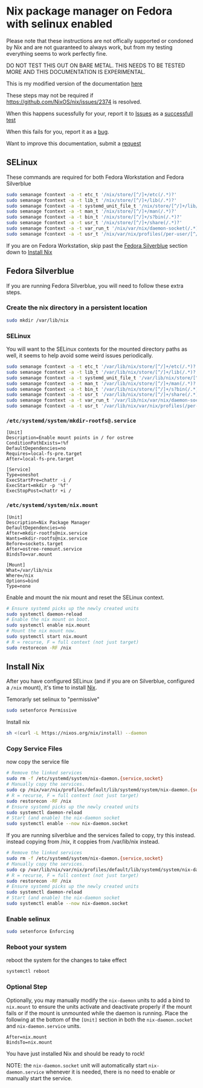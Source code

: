 # Nix package manager on Fedora with selinux enabled

Please note that these instructions are not offically supported or condoned by Nix and are not guaranteed to always work, but from my testing everything seems to work perfectly fine.

DO NOT TEST THIS OUT ON BARE METAL. THIS NEEDS TO BE TESTED MORE AND THIS DOCUMENTATION IS EXPERIMENTAL.

This is my modified version of the documentation [here](https://gist.github.com/matthewpi/08c3d652e7879e4c4c30bead7021ff73)

These steps may not be required if https://github.com/NixOS/nix/issues/2374 is resolved.

When this happens sucessfully for your, report it to [Issues](https://github.com/dnkmmr69420/nix-with-selinux/issues) as a [successfull test](https://github.com/dnkmmr69420/nix-with-selinux/issues/new?assignees=&labels=successful+test&template=successful-test.md&title=)

When this fails for you, report it as a [bug](https://github.com/dnkmmr69420/nix-with-selinux/issues/new?assignees=&labels=bug&template=bug_report.md&title=).

Want to improve this documentation, submit a [request](https://github.com/dnkmmr69420/nix-with-selinux/issues/new?assignees=&labels=&template=improvements-requests.md&title=)

## SELinux

These commands are required for both Fedora Workstation and Fedora Silverblue
```bash
sudo semanage fcontext -a -t etc_t '/nix/store/[^/]+/etc(/.*)?'
sudo semanage fcontext -a -t lib_t '/nix/store/[^/]+/lib(/.*)?'
sudo semanage fcontext -a -t systemd_unit_file_t '/nix/store/[^/]+/lib/systemd/system(/.*)?'
sudo semanage fcontext -a -t man_t '/nix/store/[^/]+/man(/.*)?'
sudo semanage fcontext -a -t bin_t '/nix/store/[^/]+/s?bin(/.*)?'
sudo semanage fcontext -a -t usr_t '/nix/store/[^/]+/share(/.*)?'
sudo semanage fcontext -a -t var_run_t '/nix/var/nix/daemon-socket(/.*)?'
sudo semanage fcontext -a -t usr_t '/nix/var/nix/profiles(/per-user/[^/]+)?/[^/]+'
```

If you are on Fedora Workstation, skip past the [Fedora Silverblue](#fedora-silverblue) section down to [Install Nix](#install-nix)

## Fedora Silverblue

If you are running Fedora Silverblue, you will need to follow these extra steps.

### Create the nix directory in a persistent location
```bash
sudo mkdir /var/lib/nix
```

### SELinux

You will want to the SELinux contexts for the mounted directory paths as well, it seems to help avoid some weird issues periodically.

```bash
sudo semanage fcontext -a -t etc_t '/var/lib/nix/store/[^/]+/etc(/.*)?'
sudo semanage fcontext -a -t lib_t '/var/lib/nix/store/[^/]+/lib(/.*)?'
sudo semanage fcontext -a -t systemd_unit_file_t '/var/lib/nix/store/[^/]+/lib/systemd/system(/.*)?'
sudo semanage fcontext -a -t man_t '/var/lib/nix/store/[^/]+/man(/.*)?'
sudo semanage fcontext -a -t bin_t '/var/lib/nix/store/[^/]+/s?bin(/.*)?'
sudo semanage fcontext -a -t usr_t '/var/lib/nix/store/[^/]+/share(/.*)?'
sudo semanage fcontext -a -t var_run_t '/var/lib/nix/var/nix/daemon-socket(/.*)?'
sudo semanage fcontext -a -t usr_t '/var/lib/nix/var/nix/profiles(/per-user/[^/]+)?/[^/]+'
```

### `/etc/systemd/system/mkdir-rootfs@.service`
```unit file (systemd)
[Unit]
Description=Enable mount points in / for ostree
ConditionPathExists=!%f
DefaultDependencies=no
Requires=local-fs-pre.target
After=local-fs-pre.target

[Service]
Type=oneshot
ExecStartPre=chattr -i /
ExecStart=mkdir -p '%f'
ExecStopPost=chattr +i /
```

### `/etc/systemd/system/nix.mount`
```unit file (systemd)
[Unit]
Description=Nix Package Manager
DefaultDependencies=no
After=mkdir-rootfs@nix.service
Wants=mkdir-rootfs@nix.service
Before=sockets.target
After=ostree-remount.service
BindsTo=var.mount

[Mount]
What=/var/lib/nix
Where=/nix
Options=bind
Type=none
```

Enable and mount the nix mount and reset the SELinux context. 
```bash
# Ensure systemd picks up the newly created units
sudo systemctl daemon-reload
# Enable the nix mount on boot.
sudo systemctl enable nix.mount
# Mount the nix mount now.
sudo systemctl start nix.mount
# R = recurse, F = full context (not just target)
sudo restorecon -RF /nix
```

## Install Nix

After you have configured SELinux (and if you are on Silverblue, configured a `/nix` mount), it's time to install [Nix](https://github.com/NixOS/nix).

Temorarly set selinux to "permissive"

```bash
sudo setenforce Permissive
```

Install nix

```bash
sh <(curl -L https://nixos.org/nix/install) --daemon
```

### Copy Service Files

now copy the service file

```bash
# Remove the linked services
sudo rm -f /etc/systemd/system/nix-daemon.{service,socket}
# Manually copy the services.
sudo cp /nix/var/nix/profiles/default/lib/systemd/system/nix-daemon.{service,socket} /etc/systemd/system/
# R = recurse, F = full context (not just target)
sudo restorecon -RF /nix
# Ensure systemd picks up the newly created units
sudo systemctl daemon-reload
# Start (and enable) the nix-daemon socket
sudo systemctl enable --now nix-daemon.socket
```

If you are running silverblue and the services failed to copy, try this instead. instead copying from /nix, it coppies from /var/lib/nix instead.

```bash
# Remove the linked services
sudo rm -f /etc/systemd/system/nix-daemon.{service,socket}
# Manually copy the services.
sudo cp /var/lib/nix/var/nix/profiles/default/lib/systemd/system/nix-daemon.{service,socket} /etc/systemd/system/
# R = recurse, F = full context (not just target)
sudo restorecon -RF /nix
# Ensure systemd picks up the newly created units
sudo systemctl daemon-reload
# Start (and enable) the nix-daemon socket
sudo systemctl enable --now nix-daemon.socket
```

### Enable selinux

```bash
sudo setenforce Enforcing
```

### Reboot your system

reboot the system for the changes to take effect

```bash
systemctl reboot
```

### Optional Step

Optionally, you may manually modify the `nix-daemon` units to add a bind to `nix.mount` to ensure the units activate and deactivate properly if the mount fails or if the mount is unmounted while the daemon is running.  Place the following at the bottom of the `[Unit]` section in both the `nix-daemon.socket` and `nix-daemon.service` units.

```
After=nix.mount
BindsTo=nix.mount
```

You have just installed Nix and should be ready to rock!

NOTE: the `nix-daemon.socket` unit will automatically start `nix-daemon.service` whenever it is needed, there is no need to enable or manually start the service.

